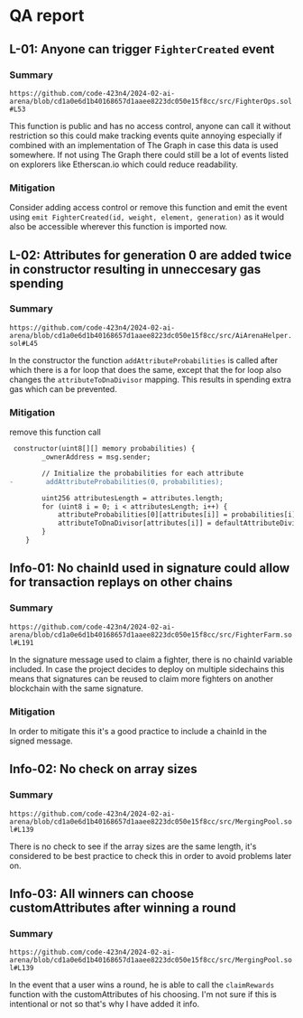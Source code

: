 # QA report

## L-01: Anyone can trigger `FighterCreated` event

### Summary

`https://github.com/code-423n4/2024-02-ai-arena/blob/cd1a0e6d1b40168657d1aaee8223dc050e15f8cc/src/FighterOps.sol#L53`

This function is public and has no access control, anyone can call it without restriction so this could make tracking events quite annoying especially if combined with an implementation of The Graph in case this data is used somewhere. If not using The Graph there could still be a lot of events listed on explorers like Etherscan.io which could reduce readability.

### Mitigation

Consider adding access control or remove this function and emit the event using `emit FighterCreated(id, weight, element, generation)` as it would also be accessible wherever this function is imported now.

## L-02: Attributes for generation 0 are added twice in constructor resulting in unneccesary gas spending

### Summary

`https://github.com/code-423n4/2024-02-ai-arena/blob/cd1a0e6d1b40168657d1aaee8223dc050e15f8cc/src/AiArenaHelper.sol#L45`

In the constructor the function `addAttributeProbabilities` is called after which there is a for loop that does the same, except that the for loop also changes the `attributeToDnaDivisor` mapping. This results in spending extra gas which can be prevented.

### Mitigation

remove this function call

```diff
 constructor(uint8[][] memory probabilities) {
        _ownerAddress = msg.sender;

        // Initialize the probabilities for each attribute
-        addAttributeProbabilities(0, probabilities);

        uint256 attributesLength = attributes.length;
        for (uint8 i = 0; i < attributesLength; i++) {
            attributeProbabilities[0][attributes[i]] = probabilities[i];
            attributeToDnaDivisor[attributes[i]] = defaultAttributeDivisor[i];
        }
    } 
```

## Info-01: No chainId used in signature could allow for transaction replays on other chains

### Summary

`https://github.com/code-423n4/2024-02-ai-arena/blob/cd1a0e6d1b40168657d1aaee8223dc050e15f8cc/src/FighterFarm.sol#L191`

In the signature message used to claim a fighter, there is no chainId variable included. In case the project decides to deploy on multiple sidechains this means that signatures can be reused to claim more fighters on another blockchain with the same signature.

### Mitigation

In order to mitigate this it's a good practice to include a chainId in the signed message.

## Info-02: No check on array sizes

### Summary

`https://github.com/code-423n4/2024-02-ai-arena/blob/cd1a0e6d1b40168657d1aaee8223dc050e15f8cc/src/MergingPool.sol#L139`

There is no check to see if the array sizes are the same length, it's considered to be best practice to check this in order to avoid problems later on.

## Info-03: All winners can choose customAttributes after winning a round

### Summary

`https://github.com/code-423n4/2024-02-ai-arena/blob/cd1a0e6d1b40168657d1aaee8223dc050e15f8cc/src/MergingPool.sol#L139`

In the event that a user wins a round, he is able to call the `claimRewards` function with the customAttributes of his choosing. I'm not sure if this is intentional or not so that's why I have added it info.